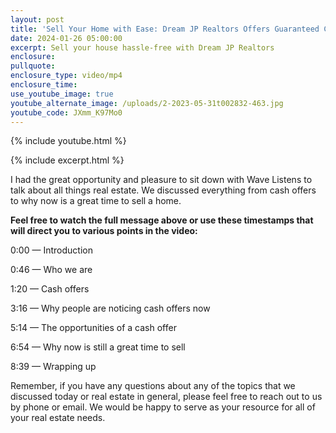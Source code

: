 ```yaml
---
layout: post
title: 'Sell Your Home with Ease: Dream JP Realtors Offers Guaranteed Cash Offers'
date: 2024-01-26 05:00:00
excerpt: Sell your house hassle-free with Dream JP Realtors
enclosure:
pullquote:
enclosure_type: video/mp4
enclosure_time:
use_youtube_image: true
youtube_alternate_image: /uploads/2-2023-05-31t002832-463.jpg
youtube_code: JXmm_K97Mo0
---
```

{% include youtube.html %}

{% include excerpt.html %}

I had the great opportunity and pleasure to sit down with Wave Listens to talk about all things real estate. We discussed everything from cash offers to why now is a great time to sell a home.

**Feel free to watch the full message above or use these timestamps that will direct you to various points in the video:**

0:00 — Introduction

0:46 — Who we are

1:20 — Cash offers

3:16 — Why people are noticing cash offers now

5:14 — The opportunities of a cash offer

6:54 — Why now is still a great time to sell

8:39 — Wrapping up

Remember, if you have any questions about any of the topics that we discussed today or real estate in general, please feel free to reach out to us by phone or email. We would be happy to serve as your resource for all of your real estate needs.